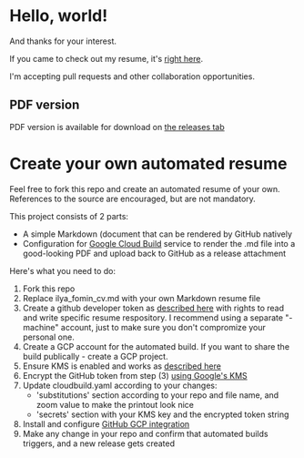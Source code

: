 # Hello, world!

And thanks for your interest.

If you came to check out my resume, it's [right here](https://github.com/4min/resume/blob/master/ilya_fomin_cv.md).

I'm accepting pull requests and other collaboration opportunities.

## PDF version

PDF version is available for download on [the releases tab](https://github.com/4min/resume/releases)

# Create your own automated resume

Feel free to fork this repo and create an automated resume of your own. References to the source are encouraged, but are not mandatory.

This project consists of 2 parts:
- A simple Markdown (document that can be rendered by GitHub natively
- Configuration for [Google Cloud Build](https://cloud.google.com/cloud-build/) service to render the .md file into a good-looking PDF and upload back to GitHub as a release attachment

Here's what you need to do:
1. Fork this repo
2. Replace ilya_fomin_cv.md with your own Markdown resume file
3. Create a github developer token as [described here](https://help.github.com/articles/creating-a-personal-access-token-for-the-command-line/) with rights to read and write specific resume respository. I recommend using a separate "-machine" account, just to make sure you don't compromize your personal one.
4. Create a GCP account for the automated build. If you want to share the build publically - create a GCP project.
5. Ensure KMS is enabled and works as [described here](https://cloud.google.com/kms/docs/quickstart)
6. Encrypt the GitHub token from step (3) [using Google's KMS](https://cloud.google.com/cloud-build/docs/securing-builds/use-encrypted-secrets-credentials)
7. Update cloudbuild.yaml according to your changes:
   - 'substitutions' section according to your repo and file name, and zoom value to make the printout look nice
   - 'secrets' section with your KMS key and the encrypted token string
1. Install and configure [GitHub GCP integration](https://github.com/marketplace/google-cloud-build)
2. Make any change in your repo and confirm that automated builds triggers, and a new release gets created